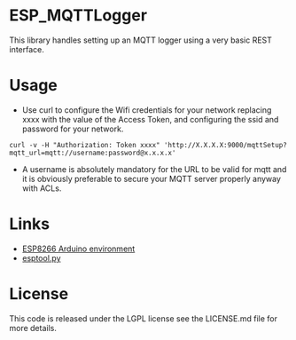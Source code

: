 # ESP_MQTTLogger

This library handles setting up an MQTT logger using a very basic REST interface.

# Usage

* Use curl to configure the Wifi credentials for your network replacing xxxx with the value of the Access Token, and configuring the ssid and password for your network.

```
curl -v -H "Authorization: Token xxxx" 'http://X.X.X.X:9000/mqttSetup?mqtt_url=mqtt://username:password@x.x.x.x'
```

* A username is absolutely mandatory for the URL to be valid for mqtt and it is obviously preferable to secure your MQTT server properly anyway with ACLs.

# Links

* [ESP8266 Arduino environment](https://github.com/esp8266/Arduino)
* [esptool.py](https://github.com/themadinventor/esptool)

# License

This code is released under the LGPL license see the LICENSE.md file for more details.
